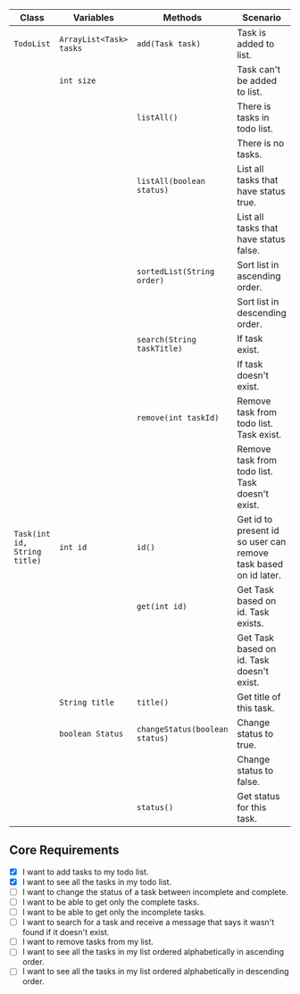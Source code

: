 | Class                        | Variables               | Methods                        | Scenario                                                        | Outputs                              |
|------------------------------|-------------------------|--------------------------------|-----------------------------------------------------------------|--------------------------------------|
| `TodoList`                   | `ArrayList<Task> tasks` | `add(Task task)`               | Task is added to list.                                          | true                                 |
|                              | `int size`              |                                | Task can't be added to list.                                    | false                                |
|                              |                         | `listAll()`                    | There is tasks in todo list.                                    | List, all tasks                      |
|                              |                         |                                | There is no tasks.                                              | Show message                         |
|                              |                         | `listAll(boolean status)`      | List all tasks that have status true.                           | List, only tasks that are complete   |
|                              |                         |                                | List all tasks that have status false.                          | List, only tasks that are incomplete |
|                              |                         | `sortedList(String order)`     | Sort list in ascending order.                                   | Sorted list, ascending               |
|                              |                         |                                | Sort list in descending order.                                  | Sorted list, descending              |
|                              |                         | `search(String taskTitle)`     | If task exist.                                                  | true; Show task                      |
|                              |                         |                                | If task doesn't exist.                                          | false; Show error message            |
|                              |                         | `remove(int taskId)`           | Remove task from todo list. Task exist.                         | true                                 |
|                              |                         |                                | Remove task from todo list. Task doesn't exist.                 | false                                |
| `Task(int id, String title)` | `int id`                | `id()`                         | Get id to present id so user can remove task based on id later. |                                      |
|                              |                         | `get(int id)`                  | Get Task based on id. Task exists.                              | Task                                 |
|                              |                         |                                | Get Task based on id. Task doesn't exist.                       | null                                 |
|                              | `String title`          | `title()`                      | Get title of this task.                                         | String                               |
|                              | `boolean Status`        | `changeStatus(boolean status)` | Change status to true.                                          | Status is complete                   |
|                              |                         |                                | Change status to false.                                         | Status is incomplete                 |
|                              |                         | `status()`                     | Get status for this task.                                       | true/false                           |


## Core Requirements
- [x] I want to add tasks to my todo list.
- [x] I want to see all the tasks in my todo list.
- [ ] I want to change the status of a task between incomplete and complete.
- [ ] I want to be able to get only the complete tasks.
- [ ] I want to be able to get only the incomplete tasks.
- [ ] I want to search for a task and receive a message that says it wasn't found if it doesn't exist.
- [ ] I want to remove tasks from my list.
- [ ] I want to see all the tasks in my list ordered alphabetically in ascending order.
- [ ] I want to see all the tasks in my list ordered alphabetically in descending order.